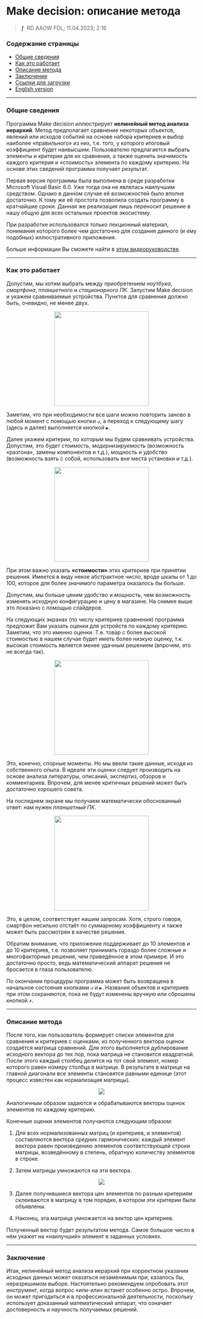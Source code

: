 # Make decision: описание метода
> **ƒ** &nbsp;RD AAOW FDL; 11.04.2023; 2:16



### Содержание страницы

- [Общие сведения](#section-1)
- [Как это работает](#section-2)
- [Описание метода](#section-3)
- [Заключение](#section-4)
- [Ссылки для загрузки](https://adslbarxatov.github.io/DPArray/ru#make-decision)
- [English version](https://adslbarxatov.github.io/MakeDecision)

---

### Общие сведения

Программа Make decision иллюстрирует **нелинейный метод анализа иерархий**. Метод предполагает сравнение некоторых
объектов, явлений или исходов событий на основе набора критериев и выбор наиболее «правильного» из них, т.е. того,
у которого итоговый коэффициент будет наивысшим. Пользователю предлагается выбрать элементы и критерии
для их сравнения, а также оценить значимость каждого критерия и «стоимость» элемента по каждому критерию.
На основе этих сведений программа получает результат.

Первая версия программы была выполнена в среде разработки Microsoft Visual Basic 6.0. Уже тогда она не являлась
наилучшим средством. Однако в данном случае её возможностей было вполне достаточно. К тому же её простота позволила
создать программу в кратчайшие сроки. Данная же реализация лишь переносит решение в нашу общую для всех остальных
проектов экосистему.

При разработке использовался только лекционный материал, понимания которого более чем достаточно для создания
данного (и ему подобных) иллюстративного приложения.

Больше информации Вы сможете найти в [этом видеоруководстве](https://youtu.be/40Lvq0Q1we0).

---

### Как это работает

Допустим, мы хотим выбрать между приобретением *ноутбука*, *смартфона*, *планшетного* и *стационарного ПК*. Запустим
Make decision и укажем сравниваемые устройства. Пунктов для сравнения должно быть, очевидно, не менее двух.

<center><img src="/MakeDecision/img/V_RU_01.png" width="250" /></center>

Заметим, что при необходимости все шаги можно повторить заново в любой момент с помощью кнопки `↺`, а переход
к следующему шагу (здесь и далее) выполняется кнопкой `▶`.

Далее укажем критерии, по которым мы будем сравнивать устройства. Допустим, это будет *стоимость*,
*модернизируемость* (возможность «разгона», замены компонентов и т.д.), *мощность* и *удобство*
(возможность взять с собой, использовать вне места установки и т.д.).

<center><img src="/MakeDecision/img/V_RU_02.png" width="250" /></center>

При этом важно указать **«стоимости»** этих критериев при принятии решения. Имеется в виду некое абстрактное число,
вроде шкалы от 1 до 100, которое для более значимого параметра оказалось бы больше.

Допустим, мы больше ценим *удобство* и *мощность*, чем возможность изменять исходную конфигурацию и цену в магазине.
На снимке выше это показано с помощью слайдеров.

На следующих экранах (по числу критериев сравнения) программа предложит Вам указать оценки для устройств
по каждому критерию. Заметим, что это именно оценки. Т.е. товар с более высокой стоимостью в нашем случае будет
иметь более низкую оценку, т.к. высокая стоимость является менее удачным решением (впрочем, это не всегда так).

<center><img src="/MakeDecision/img/V_RU_03.png" width="250" /></center>

Это, конечно, спорные моменты. Но мы ввели такие данные, исходя из собственного опыта. В идеале эти оценки следует
производить на основе анализа литературы, описаний, экспертиз, обзоров и комментариев. Впрочем, для менее критичных
решений может быть достаточно хорошего совета.

На последнем экране мы получаем математически обоснованный ответ: нам нужен *планшетный ПК*.

<center><img src="/MakeDecision/img/V_RU_07.png" width="250" /></center>

Это, в целом, соответствует нашим запросам. Хотя, строго говоря, смартфон несильно отстаёт по суммарному коэффициенту
и также может быть рассмотрен в качестве решения.

Обратим внимание, что приложение поддерживает до 10 элементов и до 10 критериев, т.е. позволяет принимать гораздо более
сложные и многофакторные решения, чем приведённое в этом примере. И это достаточно просто, ведь математический аппарат
решения не бросается в глаза пользователю.

По окончании процедуры программа может быть возвращена в начальное состояние кнопками `↺` и `▶`. Названия объектов
и критериев при этом сохраняются, пока не будут изменены вручную или сброшены кнопкой `✗`.

---

### Описание метода

После того, как пользователь формирует списки элементов для сравнения и критериев с оценками, из полученного вектора
оценок создаётся матрица сравнений. Для этого выполняется дублирование исходного вектора до тех пор, пока матрица
не становится квадратной. После этого каждый столбец делится на тот свой элемент, номер которого равен номеру
столбца в матрице. В результате в матрице на главной диагонали все элементы становятся равными единице
(этот процесс известен как нормализация матрицы).

<center><img src="/MakeDecision/img/Vector.png" /></center>

Аналогичным образом задаются и обрабатываются векторы оценок элементов по каждому критерию.

Конечные оценки элементов получаются следующим образом:

1. Для всех нормализованных матриц (и критериев, и элементов) составляются вектора средних гармонических:
каждый элемент вектора равен произведению элементов соответствующей строки матрицы, возведённому в степень,
обратную количеству элементов в строке.

2. Затем матрицы умножаются на эти вектора.

<center><img src="/MakeDecision/img/Matrix.png" /></center>

3. Далее получившиеся вектора цен элементов по разным критериям склеиваются в матрицу в том порядке,
в котором эти критерии были объявлены.

4. Наконец, эта матрица умножается на вектор цен критериев.

Полученный вектор будет результатом метода. Самое большое число в нём укажет на «наилучший» элемент
в заданных условиях.

---

### Заключение

Итак, нелинейный метод анализа иерархий при корректном указании исходных данных может оказаться
незаменимым при, казалось бы, неразрешимом выборе. Настоятельно рекомендуем опробовать этот инструмент,
когда вопрос «или-или» встанет особенно остро. Впрочем, он может пригодиться и в профессиональной деятельности,
поскольку использует доказанный математический аппарат, что означает достоверность и научность получаемых решений.
